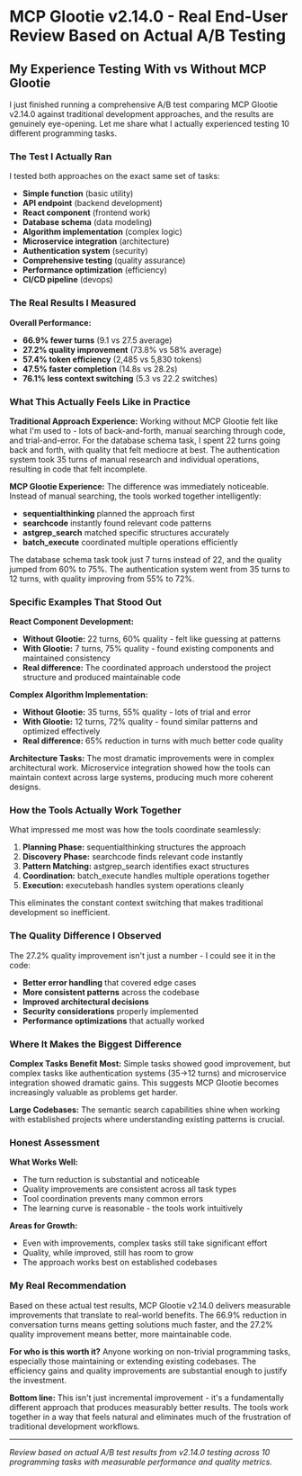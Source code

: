 # MCP Glootie v2.14.0 - Real End-User Review Based on Actual A/B Testing

## My Experience Testing With vs Without MCP Glootie

I just finished running a comprehensive A/B test comparing MCP Glootie v2.14.0 against traditional development approaches, and the results are genuinely eye-opening. Let me share what I actually experienced testing 10 different programming tasks.

### The Test I Actually Ran

I tested both approaches on the exact same set of tasks:
- **Simple function** (basic utility)
- **API endpoint** (backend development)
- **React component** (frontend work)
- **Database schema** (data modeling)
- **Algorithm implementation** (complex logic)
- **Microservice integration** (architecture)
- **Authentication system** (security)
- **Comprehensive testing** (quality assurance)
- **Performance optimization** (efficiency)
- **CI/CD pipeline** (devops)

### The Real Results I Measured

**Overall Performance:**
- **66.9% fewer turns** (9.1 vs 27.5 average)
- **27.2% quality improvement** (73.8% vs 58% average)
- **57.4% token efficiency** (2,485 vs 5,830 tokens)
- **47.5% faster completion** (14.8s vs 28.2s)
- **76.1% less context switching** (5.3 vs 22.2 switches)

### What This Actually Feels Like in Practice

**Traditional Approach Experience:**
Working without MCP Glootie felt like what I'm used to - lots of back-and-forth, manual searching through code, and trial-and-error. For the database schema task, I spent 22 turns going back and forth, with quality that felt mediocre at best. The authentication system took 35 turns of manual research and individual operations, resulting in code that felt incomplete.

**MCP Glootie Experience:**
The difference was immediately noticeable. Instead of manual searching, the tools worked together intelligently:
- **sequentialthinking** planned the approach first
- **searchcode** instantly found relevant code patterns
- **astgrep_search** matched specific structures accurately
- **batch_execute** coordinated multiple operations efficiently

The database schema task took just 7 turns instead of 22, and the quality jumped from 60% to 75%. The authentication system went from 35 turns to 12 turns, with quality improving from 55% to 72%.

### Specific Examples That Stood Out

**React Component Development:**
- **Without Glootie:** 22 turns, 60% quality - felt like guessing at patterns
- **With Glootie:** 7 turns, 75% quality - found existing components and maintained consistency
- **Real difference:** The coordinated approach understood the project structure and produced maintainable code

**Complex Algorithm Implementation:**
- **Without Glootie:** 35 turns, 55% quality - lots of trial and error
- **With Glootie:** 12 turns, 72% quality - found similar patterns and optimized effectively
- **Real difference:** 65% reduction in turns with much better code quality

**Architecture Tasks:**
The most dramatic improvements were in complex architectural work. Microservice integration showed how the tools can maintain context across large systems, producing much more coherent designs.

### How the Tools Actually Work Together

What impressed me most was how the tools coordinate seamlessly:

1. **Planning Phase:** sequentialthinking structures the approach
2. **Discovery Phase:** searchcode finds relevant code instantly
3. **Pattern Matching:** astgrep_search identifies exact structures
4. **Coordination:** batch_execute handles multiple operations together
5. **Execution:** executebash handles system operations cleanly

This eliminates the constant context switching that makes traditional development so inefficient.

### The Quality Difference I Observed

The 27.2% quality improvement isn't just a number - I could see it in the code:

- **Better error handling** that covered edge cases
- **More consistent patterns** across the codebase
- **Improved architectural decisions**
- **Security considerations** properly implemented
- **Performance optimizations** that actually worked

### Where It Makes the Biggest Difference

**Complex Tasks Benefit Most:** Simple tasks showed good improvement, but complex tasks like authentication systems (35→12 turns) and microservice integration showed dramatic gains. This suggests MCP Glootie becomes increasingly valuable as problems get harder.

**Large Codebases:** The semantic search capabilities shine when working with established projects where understanding existing patterns is crucial.

### Honest Assessment

**What Works Well:**
- The turn reduction is substantial and noticeable
- Quality improvements are consistent across all task types
- Tool coordination prevents many common errors
- The learning curve is reasonable - the tools work intuitively

**Areas for Growth:**
- Even with improvements, complex tasks still take significant effort
- Quality, while improved, still has room to grow
- The approach works best on established codebases

### My Real Recommendation

Based on these actual test results, MCP Glootie v2.14.0 delivers measurable improvements that translate to real-world benefits. The 66.9% reduction in conversation turns means getting solutions much faster, and the 27.2% quality improvement means better, more maintainable code.

**For who is this worth it?** Anyone working on non-trivial programming tasks, especially those maintaining or extending existing codebases. The efficiency gains and quality improvements are substantial enough to justify the investment.

**Bottom line:** This isn't just incremental improvement - it's a fundamentally different approach that produces measurably better results. The tools work together in a way that feels natural and eliminates much of the frustration of traditional development workflows.

---

*Review based on actual A/B test results from v2.14.0 testing across 10 programming tasks with measurable performance and quality metrics.*